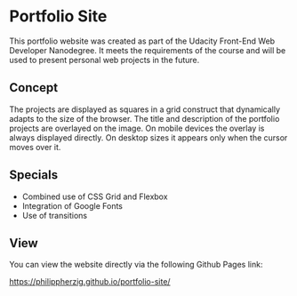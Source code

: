# Portfolio Site

This portfolio website was created as part of the Udacity Front-End Web Developer Nanodegree. It meets the requirements of the course and will be used to present personal web projects in the future.

## Concept

The projects are displayed as squares in a grid construct that dynamically adapts to the size of the browser. The title and description of the portfolio projects are overlayed on the image. On mobile devices the overlay is always displayed directly. On desktop sizes it appears only when the cursor moves over it.

## Specials

* Combined use of CSS Grid and Flexbox
* Integration of Google Fonts
* Use of transitions

## View

You can view the website directly via the following Github Pages link: 

https://philippherzig.github.io/portfolio-site/